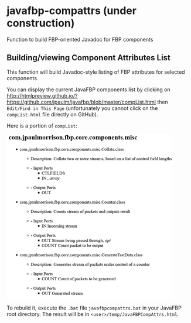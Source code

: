 # javafbp-compattrs (under construction)

Function to build FBP-oriented Javadoc for FBP components

## Building/viewing Component Attributes List

This function will build Javadoc-style listing of FBP attributes for selected components.
 
You can display the current JavaFBP components list by clicking on http://htmlpreview.github.io/?https://github.com/jpaulm/javafbp/blob/master/compList.html then `Edit/Find in This Page` (unfortunately you cannot click on the `compList.html` file directly on GitHub).  

Here is a portion of `compList`:

![compList part](docs/compListPart.png)

To rebuild it, execute the `.bat` file `javafbpcompattrs.bat` in your JavaFBP root directory.  The result will be in `<user>/temp/JavaFBPCompAttrs.html`.

